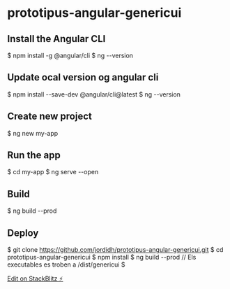 # prototipus-angular-genericui

## Install the Angular CLI
$ npm install -g @angular/cli
$ ng --version

## Update ocal version og angular cli
$ npm install --save-dev @angular/cli@latest
$ ng --version

## Create new project
$ ng new my-app

## Run the app
$ cd my-app
$ ng serve --open

## Build
$ ng build --prod

## Deploy
$ git clone https://github.com/jordidh/prototipus-angular-genericui.git
$ cd prototipus-angular-genericui
$ npm install
$ ng build --prod
// Els executables es troben a /dist/genericui
$ 


[Edit on StackBlitz ⚡️](https://stackblitz.com/edit/prototipus-angular-genericui)